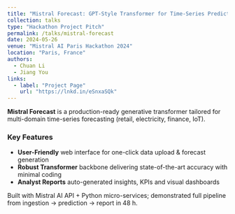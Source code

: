 ```yaml
---
title: "Mistral Forecast: GPT-Style Transformer for Time-Series Prediction"
collection: talks
type: "Hackathon Project Pitch"
permalink: /talks/mistral-forecast
date: 2024-05-26
venue: "Mistral AI Paris Hackathon 2024"
location: "Paris, France"
authors:
  - Chuan Li
  - Jiang You
links:
  - label: "Project Page"
    url: "https://lnkd.in/eSnxaSQk"
---
```


**Mistral Forecast** is a production-ready generative transformer tailored for multi-domain time-series forecasting (retail, electricity, finance, IoT).

### Key Features
* **User-Friendly** web interface for one-click data upload & forecast generation  
* **Robust Transformer** backbone delivering state-of-the-art accuracy with minimal coding  
* **Analyst Reports** auto-generated insights, KPIs and visual dashboards  

Built with Mistral AI API + Python micro-services; demonstrated full pipeline from ingestion → prediction → report in 48 h.
